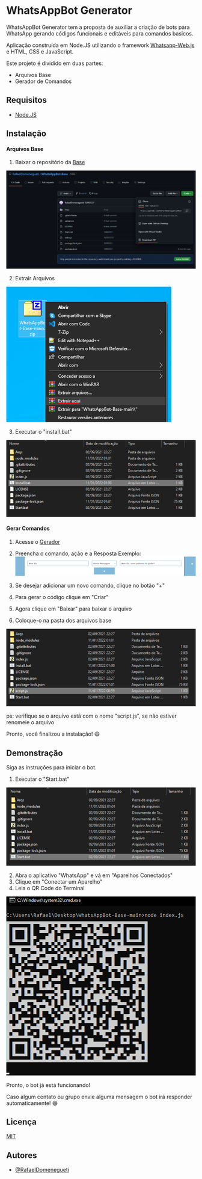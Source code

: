 # WhatsAppBot Generator

WhatsAppBot Generator tem a proposta de auxiliar a criação de bots para WhatsApp gerando
códigos funcionais e editáveis para comandos basicos.

Aplicação construída em Node.JS utilizando o framework [Whatsapp-Web.js](https://github.com/pedroslopez/whatsapp-web.js/)
e HTML, CSS e JavaScript.

Este projeto é dividido em duas partes:
* Arquivos Base
* Gerador de Comandos

## Requisitos
* [Node.JS](https://nodejs.org/en/)
## Instalação

#### Arquivos Base
1. Baixar o repositório da [Base](https://github.com/RafaelDomenegueti/WhatsAppBot-Base)

![](https://github.com/RafaelDomenegueti/WhatsAppBot-Generator/blob/main/Images/Image01.png?raw=true)

2. Extrair Arquivos

![](https://github.com/RafaelDomenegueti/WhatsAppBot-Generator/blob/main/Images/Image02.png?raw=true)

3. Executar o "install.bat"

![](https://github.com/RafaelDomenegueti/WhatsAppBot-Generator/blob/main/Images/Image03.png?raw=true)


#### Gerar Comandos
1. Acesse o [Gerador](https://rafaeldomenegueti.github.io/WhatsAppBot-Generator/)
2. Preencha o comando, ação e a Resposta
Exemplo: 
![](https://github.com/RafaelDomenegueti/WhatsAppBot-Generator/blob/main/Images/Image04.png?raw=true)

3. Se desejar adicionar um novo comando, clique no botão "+"
4. Para gerar o código clique em "Criar"
5. Agora clique em "Baixar" para baixar o arquivo
6. Coloque-o na pasta dos arquivos base

![](https://github.com/RafaelDomenegueti/WhatsAppBot-Generator/blob/main/Images/Image05.png?raw=true)

ps: verifique se o arquivo está com o nome "script.js", se não estiver renomeie o arquivo

Pronto, você finalizou a instalação! 😄
## Demonstração

Siga as instruções para iniciar o bot.

1. Executar o "Start.bat"

![](https://github.com/RafaelDomenegueti/WhatsAppBot-Generator/blob/main/Images/Image06.png?raw=true)

2. Abra o aplicativo "WhatsApp" e vá em "Aparelhos Conectados"
3. Clique em "Conectar um Aparelho"
4. Leia o QR Code do Terminal

![](https://github.com/RafaelDomenegueti/WhatsAppBot-Generator/blob/main/Images/Image07.png?raw=true)

Pronto, o bot já está funcionando!

Caso algum contato ou grupo envie alguma mensagem o bot irá responder automaticamente!  😄 
## Licença

[MIT](https://choosealicense.com/licenses/mit/)


## Autores

- [@RafaelDomenegueti](https://github.com/RafaelDomenegueti)
